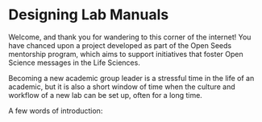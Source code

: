 # Designing Lab Manuals

Welcome, and thank you for wandering to this corner of the internet! You have chanced upon a project developed as part of the Open Seeds mentorship program, which aims to support initiatives that foster Open Science messages in the Life Sciences. 

Becoming a new academic group leader is a stressful time in the life of an academic, but it is also a short window of time when the culture and workflow of a new lab can be set up, often for a long time. 

A few words of introduction:
